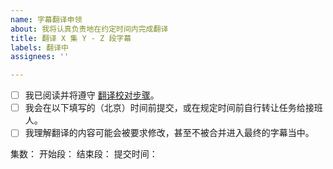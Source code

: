 ```yaml
---
name: 字幕翻译申领
about: 我将认真负责地在约定时间内完成翻译
title: 翻译 X 集 Y - Z 段字幕
labels: 翻译中
assignees: ''

---
```


<!--
请在下面 [] 中的空格替换为 x 表示您已知晓并同意。

- [x] 示例，这就是如何用 x 表示同意
-->

- [ ] 我已阅读并将遵守 [翻译校对步骤](https://github.com/Apollonyan/CS193p-Developing-Apps-for-iOS-Spring-2020/blob/master/CONTRIBUTING.md)。
- [ ] 我会在以下填写的（北京）时间前提交，或在规定时间前自行转让任务给接班人。
- [ ] 我理解翻译的内容可能会被要求修改，甚至不被合并进入最终的字幕当中。

集数：
开始段：
结束段：
提交时间：
<!-- 建议不超过 3 天，最长不超过一周 -->
